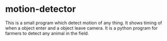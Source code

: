 # motion-detector
This is a small program which detect motion of any thing. It shows timing of when a object enter and a object leave camera. It is a python program for farmers to detect any animal in the field.
